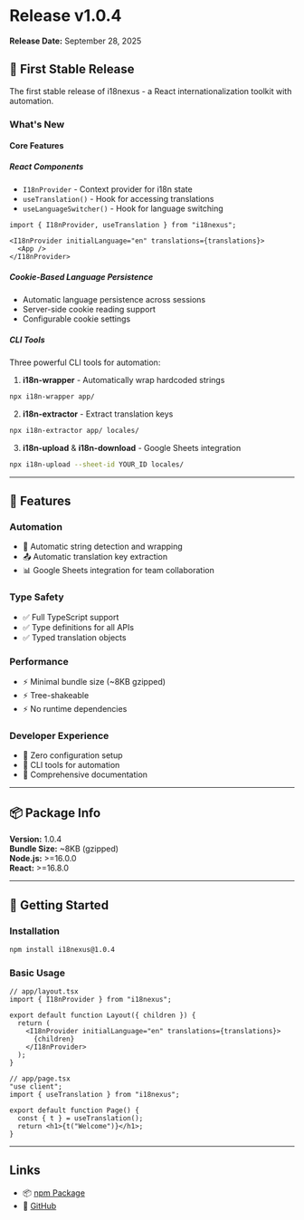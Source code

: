 # Release v1.0.4

**Release Date:** September 28, 2025

## 🎉 First Stable Release

The first stable release of i18nexus - a React internationalization toolkit with automation.

### What's New

#### Core Features

##### React Components

- `I18nProvider` - Context provider for i18n state
- `useTranslation()` - Hook for accessing translations
- `useLanguageSwitcher()` - Hook for language switching

```tsx
import { I18nProvider, useTranslation } from "i18nexus";

<I18nProvider initialLanguage="en" translations={translations}>
  <App />
</I18nProvider>
```

##### Cookie-Based Language Persistence

- Automatic language persistence across sessions
- Server-side cookie reading support
- Configurable cookie settings

##### CLI Tools

Three powerful CLI tools for automation:

1. **i18n-wrapper** - Automatically wrap hardcoded strings
```bash
npx i18n-wrapper app/
```

2. **i18n-extractor** - Extract translation keys
```bash
npx i18n-extractor app/ locales/
```

3. **i18n-upload** & **i18n-download** - Google Sheets integration
```bash
npx i18n-upload --sheet-id YOUR_ID locales/
```

---

## 🎯 Features

### Automation

- 🤖 Automatic string detection and wrapping
- 📤 Automatic translation key extraction
- 📊 Google Sheets integration for team collaboration

### Type Safety

- ✅ Full TypeScript support
- ✅ Type definitions for all APIs
- ✅ Typed translation objects

### Performance

- ⚡ Minimal bundle size (~8KB gzipped)
- ⚡ Tree-shakeable
- ⚡ No runtime dependencies

### Developer Experience

- 🎯 Zero configuration setup
- 🔧 CLI tools for automation
- 📖 Comprehensive documentation

---

## 📦 Package Info

**Version:** 1.0.4  
**Bundle Size:** ~8KB (gzipped)  
**Node.js:** >=16.0.0  
**React:** >=16.8.0

---

## 🚀 Getting Started

### Installation

```bash
npm install i18nexus@1.0.4
```

### Basic Usage

```tsx
// app/layout.tsx
import { I18nProvider } from "i18nexus";

export default function Layout({ children }) {
  return (
    <I18nProvider initialLanguage="en" translations={translations}>
      {children}
    </I18nProvider>
  );
}
```

```tsx
// app/page.tsx
"use client";
import { useTranslation } from "i18nexus";

export default function Page() {
  const { t } = useTranslation();
  return <h1>{t("Welcome")}</h1>;
}
```

---

## Links

- 📦 [npm Package](https://www.npmjs.com/package/i18nexus)
- 🐙 [GitHub](https://github.com/manNomi/i18nexus)

